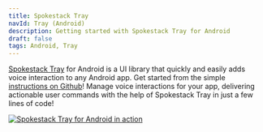 ```yaml
---
title: Spokestack Tray
navId: Tray (Android)
description: Getting started with Spokestack Tray for Android
draft: false
tags: Android, Tray
---
```


[Spokestack Tray](/docs/concepts/tray) for Android is a UI library that quickly and easily adds voice interaction to any Android app. Get started from the simple [instructions on Github](https://github.com/spokestack/spokestack-tray-android/#usage)! Manage voice interactions for your app, delivering actionable user commands with the help of Spokestack Tray in just a few lines of code!

[![Spokestack Tray for Android in action](https://raw.githubusercontent.com/spokestack/spokestack-tray-android/main/example/tray_demo.gif)](https://raw.githubusercontent.com/spokestack/spokestack-tray-android/main/example/tray_demo.gif)
